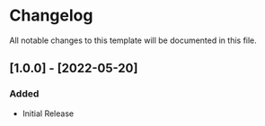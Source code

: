 # Changelog

All notable changes to this template will be documented in this file.

## [1.0.0] - [2022-05-20]

### Added

- Initial Release
